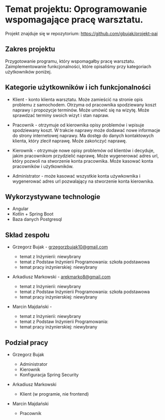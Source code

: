 # Temat projektu: Oprogramowanie wspomagające pracę warsztatu.

Projekt znajduje się w repozytorium: <https://github.com/gbujak/projekt-pai>

## Zakres projektu

Przygotowanie programu, który wspomagałby pracę warsztatu. Zaimplementowanie
funkcjonalności, które opisaliśmy przy kategoriach użytkowników poniżej.

## Kategorie użytkowników i ich funkcjonalności

* Klient - konto klienta warsztatu. Może zamieścić na stronie opis problemu z
  samochodem. Otrzyma od pracownika spodziewany koszt naprawy i propozycje terminów.
  Może umówić się na wizytę. Może sprawdzać terminy swoich wizyt i stan napraw.

* Pracownik - otrzymuje od kierownika opisy problemów i wpisuje spodziewany koszt. W
  trakcie naprawy może dodawać nowe informacje do strony internetowej naprawy. Ma
  dostęp do danych kontaktowych klienta, który zlecił naprawę. Może zakończyć
  naprawę.

* Kierownik - otrzymuje nowe opisy problemów od klientów i decyduje, jakim
  pracownikom przydzielić naprawę. Może wygenerować adres url, który pozwoli na
  stworzenie konta pracownika. Może kasować konta pracowników i użytkowników.

* Administrator - może kasować wszystkie konta używkownika i wygenerować adres url
  pozwalający na stworzenie konta kierownika.

## Wykorzystywane technologie

* Angular
* Kotlin + Spring Boot
* Baza danych Postgresql

## Skład zespołu

* Grzegorz Bujak - grzegorzbujak10@gmail.com

    * temat z Inżynierii: niewybrany
    * temat z Podstaw Inżynierii Programowania: szkoła podstawowa
    * temat pracy inżynierskiej: niewybrany

* Arkadiusz Markowski - arekmarko8@gmail.com

    * temat z Inżynierii: niewybrany
    * temat z Podstaw Inżynierii Programowania: szkoła podstawowa
    * temat pracy inżynierskiej: niewybrany

* Marcin Majdański - 

    * temat z Inżynierii: niewybrany
    * temat z Podstaw Inżynierii Programowania:
    * temat pracy inżynierskiej: niewybrany

## Podział pracy

* Grzegorz Bujak

    * Administrator
    * Kierownik
    * Konfiguracja Spring Security

* Arkadiusz Markowski

    * Klient (w programie, nie frontend)

* Marcin Majdański

    * Pracownik
